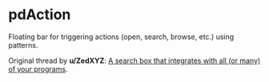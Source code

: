 # pdAction
Floating bar for triggering actions (open, search, browse, etc.) using patterns.

Original thread by **u/ZedXYZ**: [A search box that integrates with all (or many) of your programs](https://www.reddit.com/r/software/comments/d1aonv/a_search_box_that_integrates_with_all_or_many_of/).
